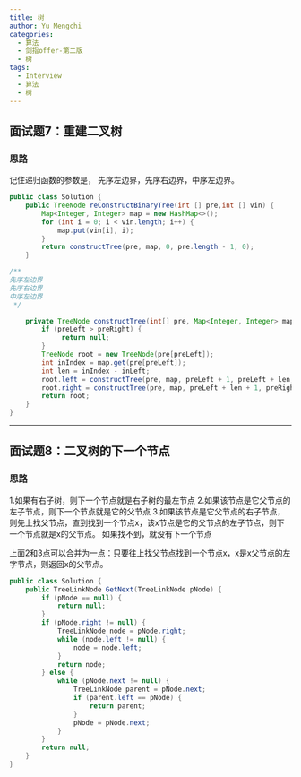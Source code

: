 ```yaml
---
title: 树
author: Yu Mengchi
categories:
  - 算法
  - 剑指offer-第二版
  - 树 
tags:
  - Interview
  - 算法
  - 树
---
```

  
## 面试题7：重建二叉树

### 思路
记住递归函数的参数是，
先序左边界，先序右边界，中序左边界。
```java
public class Solution {
    public TreeNode reConstructBinaryTree(int [] pre,int [] vin) {
        Map<Integer, Integer> map = new HashMap<>();
        for (int i = 0; i < vin.length; i++) {
            map.put(vin[i], i);
        }
        return constructTree(pre, map, 0, pre.length - 1, 0);
    }

/**
先序左边界
先序右边界
中序左边界
 */

    private TreeNode constructTree(int[] pre, Map<Integer, Integer> map, int preLeft, int preRight, int inLeft) {
        if (preLeft > preRight) {
             return null;
        }
        TreeNode root = new TreeNode(pre[preLeft]);
        int inIndex = map.get(pre[preLeft]);
        int len = inIndex - inLeft;
        root.left = constructTree(pre, map, preLeft + 1, preLeft + len, inLeft);
        root.right = constructTree(pre, map, preLeft + len + 1, preRight, inIndex + 1);
        return root;
    }
}
```
---
## 面试题8：二叉树的下一个节点

### 思路

1.如果有右子树，则下一个节点就是右子树的最左节点
2.如果该节点是它父节点的左子节点，则下一个节点就是它的父节点
3.如果该节点是它父节点的右子节点，则先上找父节点，直到找到一个节点x，该x节点是它的父节点的左子节点，则下一个节点就是x的父节点。
如果找不到，就没有下一个节点

上面2和3点可以合并为一点：只要往上找父节点找到一个节点x，x是x父节点的左字节点，则返回x的父节点。

```java
public class Solution {
    public TreeLinkNode GetNext(TreeLinkNode pNode) {
        if (pNode == null) {
            return null;
        }
        if (pNode.right != null) {
            TreeLinkNode node = pNode.right;
            while (node.left != null) {
                node = node.left;
            }
            return node;
        } else {
            while (pNode.next != null) {
                TreeLinkNode parent = pNode.next;
                if (parent.left == pNode) {
                    return parent;
                }
                pNode = pNode.next;
            }
        }
        return null;
    }
}
```
